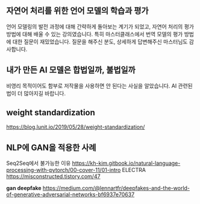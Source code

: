 ## 자연어 처리를 위한 언어 모델의 학습과 평가
언어 모델링의 발전 과정에 대해 간략하게 돌아보는 계기가 되었고, 자연어 처리의 평가 방법에 대해 배울 수 있는 강의였습니다. 특히 마스터클래스에서 번역 모델의 평가 방법에 대한 질문이 재밌었습니다. 질문을 해주신 분도, 상세하게 답변해주신 마스터님도 감사합니다.

## 내가 만든 AI 모델은 합법일까, 불법일까
비영리 목적이어도 함부로 저작물을 사용하면 안 된다는 사실을 알았습니다. AI 관련된 법이 더 많아지길 바랍니다.

## weight standardization
https://blog.lunit.io/2019/05/28/weight-standardization/

## NLP에 GAN을 적용한 사례
Seq2Seq에서 불가능한 이유
https://kh-kim.gitbook.io/natural-language-processing-with-pytorch/00-cover-11/01-intro
ELECTRA
https://misconstructed.tistory.com/47

**gan deepfake**
https://medium.com/@lennartfr/deepfakes-and-the-world-of-generative-adversarial-networks-bf6937e70637
